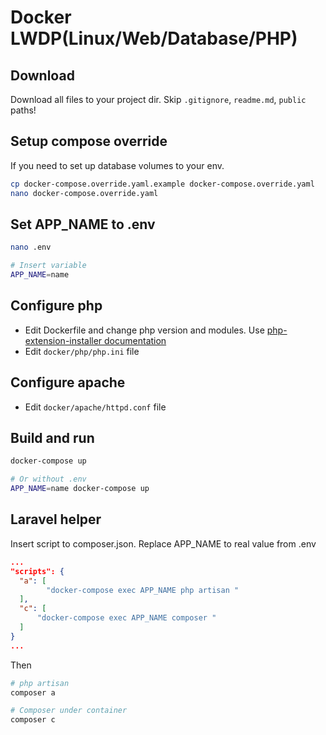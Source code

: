 # Docker LWDP(Linux/Web/Database/PHP)

## Download
Download all files to your project dir. Skip `.gitignore`, `readme.md`, `public` paths!

## Setup compose override
If you need to set up database volumes to your env.
```bash
cp docker-compose.override.yaml.example docker-compose.override.yaml
nano docker-compose.override.yaml
```

## Set APP_NAME to .env
```bash
nano .env

# Insert variable
APP_NAME=name
```

## Configure php
* Edit Dockerfile and change php version and modules. Use [php-extension-installer documentation](https://github.com/mlocati/docker-php-extension-installer)
* Edit `docker/php/php.ini` file

## Configure apache
* Edit `docker/apache/httpd.conf` file

## Build and run
```bash
docker-compose up

# Or without .env
APP_NAME=name docker-compose up
```

## Laravel helper
Insert script to composer.json. Replace APP_NAME to real value from .env
```json
...
"scripts": {
  "a": [
        "docker-compose exec APP_NAME php artisan "
  ],
  "c": [
      "docker-compose exec APP_NAME composer "
  ]
}
...
```

Then
```bash
# php artisan
composer a

# Composer under container
composer c
```